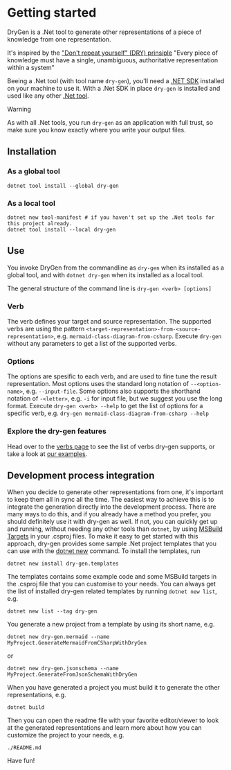# Getting started

DryGen is a .Net tool to generate other representations of a piece of knowledge from one representation.

It's inspired by the ["Don't repeat yourself" (DRY) prinsiple](https://en.wikipedia.org/wiki/Don%27t_repeat_yourself) "Every piece of knowledge must have a single, unambiguous, authoritative representation within a system"

Beeing a .Net tool (with tool name `dry-gen`), you'll need a [.NET SDK](https://dotnet.microsoft.com/en-us/download) installed on your machine to use it. With a .Net SDK in place `dry-gen` is installed and used like any other [.Net tool](https://aka.ms/global-tools).

>[!WARNING]
>As with all .Net tools, you run `dry-gen` as an application with full trust, so make sure you know exactly where you write your output files.

## Installation

### As a global tool

```
dotnet tool install --global dry-gen
```

### As a local tool

```
dotnet new tool-manifest # if you haven't set up the .Net tools for this project already.
dotnet tool install --local dry-gen
```

## Use

You invoke DryGen from the commandline as `dry-gen` when its installed as a global tool, and with `dotnet dry-gen` when its installed as a local tool.

The general structure of the command line is `dry-gen <verb> [options]`

### Verb

The verb defines your target and source representation. The supported verbs are using the pattern `<target-representation>-from-<source-representation>`, e.g. `mermaid-class-diagram-from-csharp`. Execute `dry-gen` without any parameters to get a list of the supported verbs.

### Options

The options are spesific to each verb, and are used to fine tune the result representation. Most options uses the standard long notation of `--<option-name>`, e.g. `--input-file`. Some options also supports the shorthand notation of `-<letter>`, e.g. `-i` for input file, but we suggest you use the long format. Execute `dry-gen <verb> --help` to get the list of options for a specific verb, e.g. `dry-gen mermaid-class-diagram-from-csharp --help`

### Explore the dry-gen features

Head over to the [verbs page](/verbs/index.html) to see the list of verbs dry-gen supports, or take a look at [our examples](/examples/index.html).

## Development process integration

When you decide to generate other representations from one, it's important to keep them all in sync all the time. The easiest way to achieve this is to integrate the generation directly into the development process. There are many ways to do this, and if you already have a method you prefer, you should definitely use it with dry-gen as well. If not, you can quickly get up and running, without needing any other tools than `dotnet`, by using [MSBuild Targets](https://learn.microsoft.com/en-us/visualstudio/msbuild/msbuild-targets) in your .csproj files. To make it easy to get started with this approach, dry-gen provides some sample .Net project templates that you can use with the [dotnet new](https://learn.microsoft.com/en-us/dotnet/core/tools/dotnet-new) command. To install the templates, run

```
dotnet new install dry-gen.templates
```

The templates contains some example code and some MSBuild targets in the .csproj file that you can customise to your needs. You can always get the list of installed dry-gen related templates by running `dotnet new list`, e.g.

```
dotnet new list --tag dry-gen
```

You generate a new project from a template by using its short name, e.g.

```
dotnet new dry-gen.mermaid --name MyProject.GenerateMermaidFromCSharpWithDryGen
```

or

```
dotnet new dry-gen.jsonschema --name MyProject.GenerateFromJsonSchemaWithDryGen
```

When you have generated a project you must build it to generate the other representations, e.g.

```
dotnet build
```

Then you can open the readme file with your favorite editor/viewer to look at the generated representations and learn more about how you can customize the project to your needs, e.g.

```
./README.md
```

Have fun!
